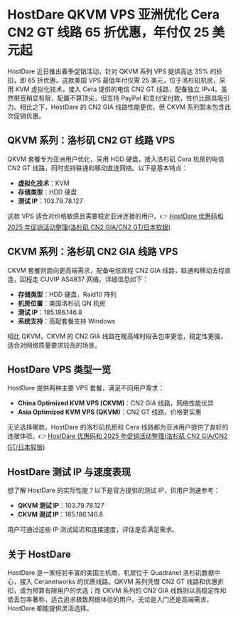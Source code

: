 # HostDare QKVM VPS 亚洲优化 Cera CN2 GT 线路 65 折优惠，年付仅 25 美元起

HostDare 近日推出春季促销活动，针对 QKVM 系列 VPS 提供高达 35% 的折扣，即 65 折优惠。这款美国 VPS 最低年付仅需 25 美元，位于洛杉矶机房，采用 KVM 虚拟化技术，接入 Cera 提供的电信 CN2 GT 线路，配备独立 IPv4。虽然带宽稍显有限，配置不算顶尖，但支持 PayPal 和支付宝付款，性价比颇具吸引力。相比之下，HostDare 的 CN2 GIA 线路性能更优，但 CKVM 系列暂未包含此次促销优惠。

## QKVM 系列：洛杉矶 CN2 GT 线路 VPS

QKVM 套餐专为亚洲用户优化，采用 HDD 硬盘，接入洛杉矶 Cera 机房的电信 CN2 GT 线路，同时支持联通和移动直连网络。以下是基本特点：

- **虚拟化技术**：KVM  
- **存储类型**：HDD 硬盘  
- **测试 IP**：103.79.78.127  

这款 VPS 适合对价格敏感且需要稳定亚洲连接的用户。👉 [HostDare 优惠码和 2025 年促销活动整理(洛杉矶 CN2 GIA/CN2 GT/日本软银)](https://bit.ly/hostdare)

## CKVM 系列：洛杉矶 CN2 GIA 线路 VPS

CKVM 套餐则面向更高端需求，配备电信双程 CN2 GIA 线路，联通和移动去程直连，回程走 CUVIP AS4837 网络。详细信息如下：

- **存储类型**：HDD 硬盘，Raid10 阵列  
- **机房位置**：美国洛杉矶 QN 机房  
- **测试 IP**：185.186.146.8  
- **系统支持**：高配套餐支持 Windows  

相比 QKVM，CKVM 的 CN2 GIA 线路在晚高峰时段丢包率更低，稳定性更强，适合对网络质量要求较高的场景。

## HostDare VPS 类型一览

HostDare 提供两种主要 VPS 套餐，满足不同用户需求：

- **China Optimized KVM VPS (CKVM)**：CN2 GIA 线路，网络性能优异  
- **Asia Optimized KVM VPS (QKVM)**：CN2 GT 线路，价格更实惠  

无论选择哪款，HostDare 的洛杉矶机房和 Cera 线路都为亚洲用户提供了良好的连接体验。👉 [HostDare 优惠码和 2025 年促销活动整理(洛杉矶 CN2 GIA/CN2 GT/日本软银)](https://bit.ly/hostdare)

## HostDare 测试 IP 与速度表现

想了解 HostDare 的实际性能？以下是官方提供的测试 IP，供用户测速参考：

- **QKVM 测试 IP**：103.79.78.127  
- **CKVM 测试 IP**：185.186.146.8  

用户可通过这些 IP 测试延迟和连接速度，评估是否满足需求。

## 关于 HostDare

HostDare 是一家经验丰富的美国主机商，机房位于 Quadranet 洛杉矶数据中心，接入 Ceranetworks 的优质线路。QKVM 系列凭借 CN2 GT 线路和优惠折扣，成为预算有限用户的优选；而 CKVM 系列的 CN2 GIA 线路则以高稳定性和低丢包率著称，适合追求极致网络体验的用户。无论是入门还是高端需求，HostDare 都能提供灵活选择。